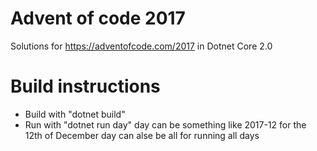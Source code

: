 # Advent of code 2017
Solutions for https://adventofcode.com/2017 in Dotnet Core 2.0

# Build instructions
- Build with "dotnet build"
- Run with "dotnet run day"
  day can be something like 2017-12 for the 12th of December
  day can alse be all for running all days

